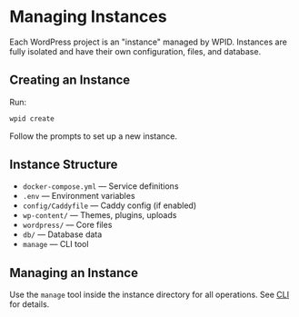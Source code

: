 # Managing Instances

Each WordPress project is an "instance" managed by WPID. Instances are fully isolated and have their own configuration, files, and database.

## Creating an Instance

Run:
```sh
wpid create
```
Follow the prompts to set up a new instance.

## Instance Structure

- `docker-compose.yml` — Service definitions
- `.env` — Environment variables
- `config/Caddyfile` — Caddy config (if enabled)
- `wp-content/` — Themes, plugins, uploads
- `wordpress/` — Core files
- `db/` — Database data
- `manage` — CLI tool

## Managing an Instance

Use the `manage` tool inside the instance directory for all operations. See [CLI](./cli.md) for details.